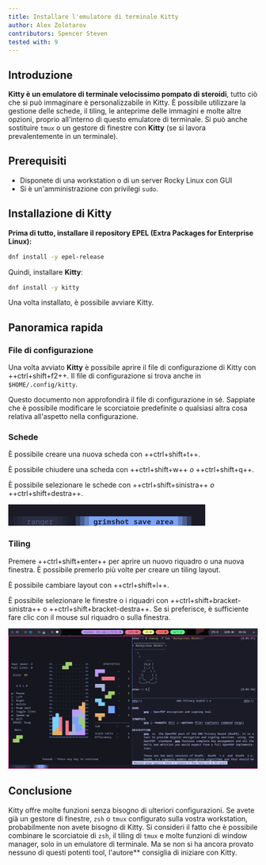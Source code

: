 ```yaml
---
title: Installare l'emulatore di terminale Kitty
author: Alex Zolotarov
contributors: Spencer Steven
tested with: 9
---
```


## Introduzione

**Kitty è un emulatore di terminale velocissimo pompato di steroidi**, tutto ciò che si può immaginare è personalizzabile in Kitty.
È possibile utilizzare la gestione delle schede, il tiling, le anteprime delle immagini e molte altre opzioni, proprio all'interno di questo emulatore di terminale.
Si può anche sostituire `tmux` o un gestore di finestre con **Kitty** (se si lavora prevalentemente in un terminale).

## Prerequisiti

- Disponete di una workstation o di un server Rocky Linux con GUI
- Si è un'amministrazione con privilegi `sudo`.

## Installazione di Kitty

**Prima di tutto, installare il repository EPEL (Extra Packages for Enterprise Linux):**

```bash
dnf install -y epel-release
```

Quindi, installare **Kitty**:

```bash
dnf install -y kitty
```

Una volta installato, è possibile avviare Kitty.

## Panoramica rapida

### File di configurazione

Una volta avviato **Kitty** è possibile aprire il file di configurazione di Kitty con ++ctrl+shift+f2++.
Il file di configurazione si trova anche in `$HOME/.config/kitty`.

Questo documento non approfondirà il file di configurazione in sé. Sappiate che è possibile modificare le scorciatoie predefinite o qualsiasi altra cosa relativa all'aspetto nella configurazione.

### Schede

È possibile creare una nuova scheda con ++ctrl+shift+t++.

È possibile chiudere una scheda con ++ctrl+shift+w++ _o_ ++ctrl+shift+q++.

È possibile selezionare le schede con ++ctrl+shift+sinistra++ _o_ ++ctrl+shift+destra++.

![kittytabs](./images/kitty_tabs.png)

### Tiling

Premere ++ctrl+shift+enter++ per aprire un nuovo riquadro o una nuova finestra.
È possibile premerlo più volte per creare un tiling layout.

È possibile cambiare layout con ++ctrl+shift+l++.

È possibile selezionare le finestre o i riquadri con ++ctrl+shift+bracket-sinistra++ o ++ctrl+shift+bracket-destra++.
Se si preferisce, è sufficiente fare clic con il mouse sul riquadro o sulla finestra.

![kittytiling](./images/kitty_tilling.png)

## Conclusione

Kitty offre molte funzioni senza bisogno di ulteriori configurazioni.
Se avete già un gestore di finestre, `zsh` o `tmux` configurato sulla vostra workstation, probabilmente non avete bisogno di Kitty. Si consideri il fatto che è possibile combinare le scorciatoie di `zsh`, il tiling di `tmux` e molte funzioni di window manager, solo in un emulatore di terminale.
Ma se non si ha ancora provato nessuno di questi potenti tool, l'autore\*\* consiglia di iniziare con Kitty.
